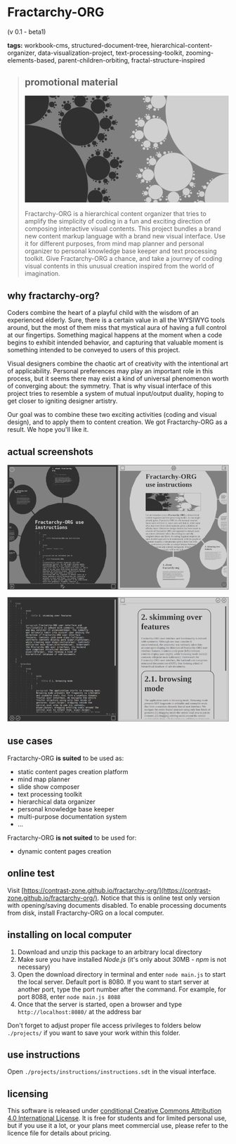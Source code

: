 # Fractarchy-ORG

(v 0.1 - beta1)

**tags:** workbook-cms, structured-document-tree, hierarchical-content-organizer, data-visualization-project, text-processing-toolkit, zooming-elements-based, parent-children-orbiting, fractal-structure-inspired

> ## promotional material
> 
> ![](media/socmedia.png)
> 
> Fractarchy-ORG is a hierarchical content organizer that tries to amplify the simplicity of coding in a fun and exciting direction of composing interactive visual contents. This project bundles a brand new content markup language with a brand new visual interface. Use it for different purposes, from mind map planner and personal organizer to personal knowledge base keeper and text processing toolkit. Give Fractarchy-ORG a chance, and take a journey of coding visual contents in this unusual creation inspired from the world of imagination.

## why fractarchy-org?

Coders combine the heart of a playful child with the wisdom of an experienced elderly. Sure, there is a certain value in all the WYSIWYG tools around, but the most of them miss that mystical aura of having a full control at our fingertips. Something magical happens at the moment when a code begins to exhibit intended behavior, and capturing that valuable moment is something intended to be conveyed to users of this project.

Visual designers combine the chaotic art of creativity with the intentional art of applicability. Personal preferences may play an important role in this process, but it seems there may exist a kind of universal phenomenon worth of converging about: the symmetry. That is why visual interface of this project tries to resemble a system of mutual input/output duality, hoping to get closer to igniting designer artistry.

Our goal was to combine these two exciting activities (coding and visual design), and to apply them to content creation. We got Fractarchy-ORG as a result. We hope you'll like it.

## actual screenshots
        
![](media/ssh1.png)

![](media/ssh2.png)

## use cases

Fractarchy-ORG **is suited** to be used as:

- static content pages creation platform
- mind map planner
- slide show composer
- text processing toolkit
- hierarchical data organizer
- personal knowledge base keeper
- multi-purpose documentation system
- ...

Fractarchy-ORG **is not suited** to be used for:

- dynamic content pages creation

## online test

Visit [https://contrast-zone.github.io/fractarchy-org/](https://contrast-zone.github.io/fractarchy-org/). Notice that this is online test only version with opening/saving documents disabled. To enable processing documents from disk, install Fractarchy-ORG on a local computer.

## installing on local computer

1. Download and unzip this package to an arbitrary local directory
2. Make sure you have installed *Node.js* (it's only about 30MB - *npm* is not necessary)
3. Open the download directory in terminal and enter `node main.js` to start the local server. Default port is 8080. If you want to start server at another port, type the port number after the command. For example, for port 8088, enter `node main.js 8088`
4. Once that the server is started, open a browser and type `http://localhost:8080/` at the address bar

Don't forget to adjust proper file access privileges to folders below `./projects/` if you want to save your work within this folder.

## use instructions

Open `./projects/instructions/instructions.sdt` in the visual interface.

## licensing

This software is released under [conditional Creative Commons Attribution 4.0 International License](LICENSE). It is free for students and for limited personal use, but if you use it a lot, or your plans meet commercial use, please refer to the licence file for details about pricing.

